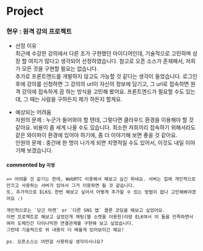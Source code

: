 # Project

### 현우 : 원격 강의 프로젝트
- 선정 이유  
최근에 수강한 강의에서 다른 조가 구현했던 아이디어인데, 기술적으로 고민하며 성장 할 여지가 많다고 생각되어 선정하였습니다. 
참고로 오픈 소스가 존재해서, 저희가 모든 것을 구현할 필요는 없습니다.  
추가로 프론트엔드를 개발하지 않고도 가능할 것 같다는 생각이 들었습니다.
로그인 후에 강의를 신청하면 그 강의의 url이 자신의 정보에 담기고, 그 url로 접속하면 원격 강의에 접속하게 끔 하는 방식을 고민해 봤어요.
프론트엔드가 필요할 수도 있는데, 그 때는 사람을 구하든지 제가 하든지 할게요.

- 예상되는 어려움  
자원의 문제 : 누군가 들어와야 할 텐데, 그렇다면 클라우드 환경을 이용해야 할 것 같아요. 비용이 좀 세게 나올 수도 있습니다.
최소한 저희끼리 접속하기 위해서라도 같은 와이파이 환경에 있어야 하기에, 좀 더 이야기해 보면 좋을 것 같아요.  <br>
인원의 문제 : 중간에 한 명이 나가게 되면 치명적일 수도 있어서, 이것도 내일 이야기해 보겠습니다.

#### commented by `지영`
```
=> 어려울 것 같기는 한데, WebRTC 이용해서 해보고 싶긴 하네요. 서버는 집에 개인적으로 안끄고 사용하는 서버가 있어서 그거 이용하면 될 것 같습니다.
또, 추가적으로 ELK도 한번 해보고 싶어서 어떻게 추가할 수 있는 방법이 없나 고민해봐야겠어요 :) 

개인적으로는 `당근 마켓` or `다른 SNS 앱` 클론 코딩을 해보고 싶었어요. 
이번 프로젝트로 해보고 싶었던게 채팅(웹 소켓을 이용한)이랑 ELK여서 이 둘을 만족하면서 여러 도메인간 다이나믹한 연결관계를 구현해 보고 싶었습니다.
그런데 기술적으로 위 내용이 더 배울게 있어보이긴 해요!

ps. 오픈소스는 어떤걸 사용하실 생각이시나요?
```
